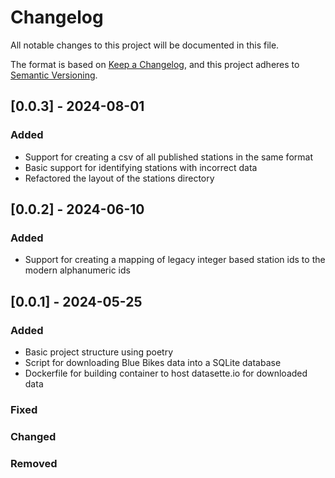 # Changelog

All notable changes to this project will be documented in this file.

The format is based on [Keep a Changelog](https://keepachangelog.com/en/1.1.0/),
and this project adheres to [Semantic Versioning](https://semver.org/spec/v2.0.0.html).

## [0.0.3] - 2024-08-01

### Added
- Support for creating a csv of all published stations in the same format
- Basic support for identifying stations with incorrect data
- Refactored the layout of the stations directory


## [0.0.2] - 2024-06-10

### Added
- Support for creating a mapping of legacy integer based station ids to the modern alphanumeric ids

## [0.0.1] - 2024-05-25

### Added
- Basic project structure using poetry
- Script for downloading Blue Bikes data into a SQLite database
- Dockerfile for building container to host datasette.io for downloaded data

### Fixed

### Changed

### Removed
